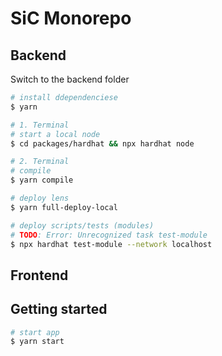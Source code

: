 # SiC Monorepo

## Backend

Switch to the backend folder

```bash
# install ddependenciese
$ yarn

# 1. Terminal
# start a local node
$ cd packages/hardhat && npx hardhat node

# 2. Terminal
# compile
$ yarn compile

# deploy lens
$ yarn full-deploy-local

# deploy scripts/tests (modules)
# TODO: Error: Unrecognized task test-module
$ npx hardhat test-module --network localhost
```

## Frontend

## Getting started

```bash
# start app
$ yarn start
```
